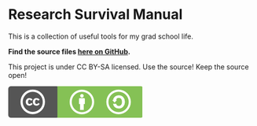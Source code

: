 # Research Survival Manual

This is a collection of useful tools for my grad school life.

**Find the source files [here on GitHub](https://github.com/emptymalei/GSSM).**

This project is under CC BY-SA licensed. Use the source! Keep the source open!

![CC BY-SA](assets/cc_bysa.flat.guokr.png)

